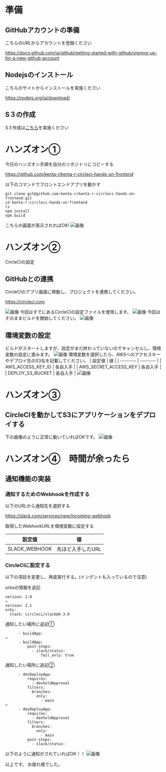 
# 準備
## GitHubアカウントの準備
こちらのURLからアカウントを登録ください

https://docs.github.com/ja/github/getting-started-with-github/signing-up-for-a-new-github-account

## Nodejsのインストール
こちらのサイトからインストールを実施ください

https://nodejs.org/ja/download/

## S３の作成
S３作成は[こちら](準備.md)を実施ください

# ハンズオン①
今日のハンズオン手順を自分のリポジトリにコピーする

https://github.com/kenta-r/kenta-r-circleci-hands-on-frontend

以下のコマンドでフロントエンドアプリを動かす
```
git clone git@github.com:kenta-r/kenta-r-circleci-hands-on-frontend.git
cd kenta-r-circleci-hands-on-frontend
ls
npm install
npm build
```
こちらの画面が表示されればOK!
![画像](images/001.png)


# ハンズオン②
CircleCIの設定
## GitHubとの連携
CircleCIのアプリ画面に移動し、プロジェクトを連携してください。

https://circleci.com

![画像](images/002.png)
今回はすでにあるCircleCIの設定ファイルを使用します。
![画像](images/003.png)
今回はそのままビルドを開始してください。
![画像](images/004.png)

## 環境変数の設定
ビルドがスタートしますが、設定がまだ終わっていないのでキャンセルし、環境変数の設定に進みます。
![画像](images/005.png)
環境変数を選択したら、AWSへのアクセスキーやデプロイ先のS3名を記載してください。
| 設定値 | 値 |
| -------- | -------- | 
| AWS_ACCESS_KEY_ID | 各自入手 | 
| AWS_SECRET_ACCESS_KEY | 各自入手 |
| DEPLOY_S3_BUCKET | 各自入手 |
![画像](images/006.png)

# ハンズオン③
## CircleCIを動かしてS3にアプリケーションをデプロイする
下の画像のように正常に動いていればOKです。
![画像](images/007.png)

# ハンズオン④　時間が余ったら
## 通知機能の実装

### 通知するためのWebhookを作成する
以下のURLから通知先を選択する

https://slack.com/services/new/incoming-webhook

取得したWebhookURLを環境変数に設定する

| 設定値 | 値 |
| -------- | -------- | 
| SLACK_WEBHOOK | 先ほど入手したURL | 

### CircleCIに設定する
以下の項目を変更し、再度実行する。(インデントも入っているので注意)

orbsの情報を追記
```
version: 2.0
→
version: 2.1
orbs:
  slack: circleci/slack@4.3.0
```

通知したい場所に追記①
```
      - buildApp:
→
      - buildApp:
          post-steps:
            - slack/status:
                fail_only: true
```

通知したい場所に追記②
```
      - devDeployApp:
          requires:
            - devholdApproval
          filters:
            branches:
              only:
                - main
→
      - devDeployApp:
          requires:
            - devholdApproval
          filters:
            branches:
              only:
                - main
          post-steps:
            - slack/status:
```

以下のように通知がされていればOK！！
![画像](images/008.png)

以上です。
お疲れ様でした。